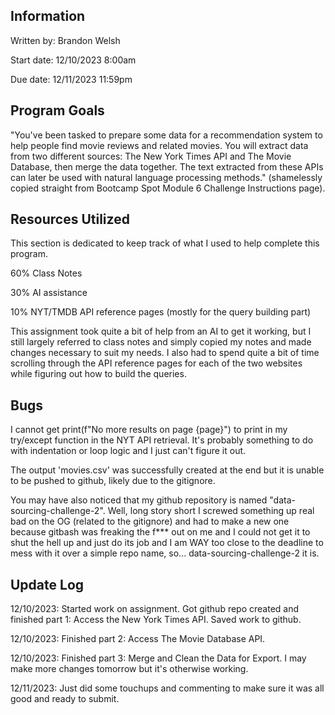## Information
Written by: Brandon Welsh

Start date: 12/10/2023 8:00am

Due date: 12/11/2023 11:59pm

## Program Goals
"You've been tasked to prepare some data for a recommendation system to help people find movie reviews and related movies. You will extract data from two different sources: The New York Times API and The Movie Database, then merge the data together. The text extracted from these APIs can later be used with natural language processing methods." (shamelessly copied straight from Bootcamp Spot Module 6 Challenge Instructions page).

## Resources Utilized
This section is dedicated to keep track of what I used to help complete this program.

60% Class Notes

30% AI assistance

10% NYT/TMDB API reference pages (mostly for the query building part)

This assignment took quite a bit of help from an AI to get it working, but I still largely referred to class notes and simply copied my notes and made changes necessary to suit my needs. I also had to spend quite a bit of time scrolling through the API reference pages for each of the two websites while figuring out how to build the queries.

## Bugs
I cannot get print(f"No more results on page {page}") to print in my try/except function in the NYT API retrieval. It's probably something to do with indentation or loop logic and I just can't figure it out.

The output 'movies.csv' was successfully created at the end but it is unable to be pushed to github, likely due to the gitignore.

You may have also noticed that my github repository is named "data-sourcing-challenge-2". Well, long story short I screwed something up real bad on the OG (related to the gitignore) and had to make a new one because gitbash was freaking the f*** out on me and I could not get it to shut the hell up and just do its job and I am WAY too close to the deadline to mess with it over a simple repo name, so... data-sourcing-challenge-2 it is.

## Update Log
12/10/2023: Started work on assignment. Got github repo created and finished part 1: Access the New York Times API. Saved work to github.

12/10/2023: Finished part 2: Access The Movie Database API.

12/10/2023: Finished part 3: Merge and Clean the Data for Export. I may make more changes tomorrow but it's otherwise working.

12/11/2023: Just did some touchups and commenting to make sure it was all good and ready to submit.